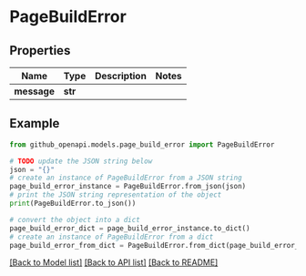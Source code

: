 # PageBuildError


## Properties

Name | Type | Description | Notes
------------ | ------------- | ------------- | -------------
**message** | **str** |  | 

## Example

```python
from github_openapi.models.page_build_error import PageBuildError

# TODO update the JSON string below
json = "{}"
# create an instance of PageBuildError from a JSON string
page_build_error_instance = PageBuildError.from_json(json)
# print the JSON string representation of the object
print(PageBuildError.to_json())

# convert the object into a dict
page_build_error_dict = page_build_error_instance.to_dict()
# create an instance of PageBuildError from a dict
page_build_error_from_dict = PageBuildError.from_dict(page_build_error_dict)
```
[[Back to Model list]](../README.md#documentation-for-models) [[Back to API list]](../README.md#documentation-for-api-endpoints) [[Back to README]](../README.md)



